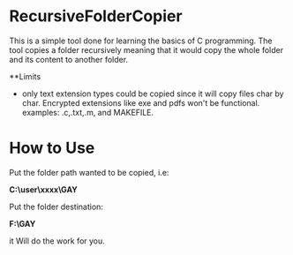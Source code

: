 # RecursiveFolderCopier
This is a simple tool done for learning the basics of C programming. The tool copies a folder recursively meaning that it would copy the whole folder and its content to another folder.

**Limits
- only text extension types could be copied since it will copy files char by char. Encrypted extensions like exe and pdfs won't be functional.
examples:
.c,.txt,.m, and MAKEFILE.
# How to Use

Put the folder path wanted to be copied, i.e:

**C:\user\xxxx\GAY**

Put the folder destination:

**F:\GAY**

it Will do the work for you.


